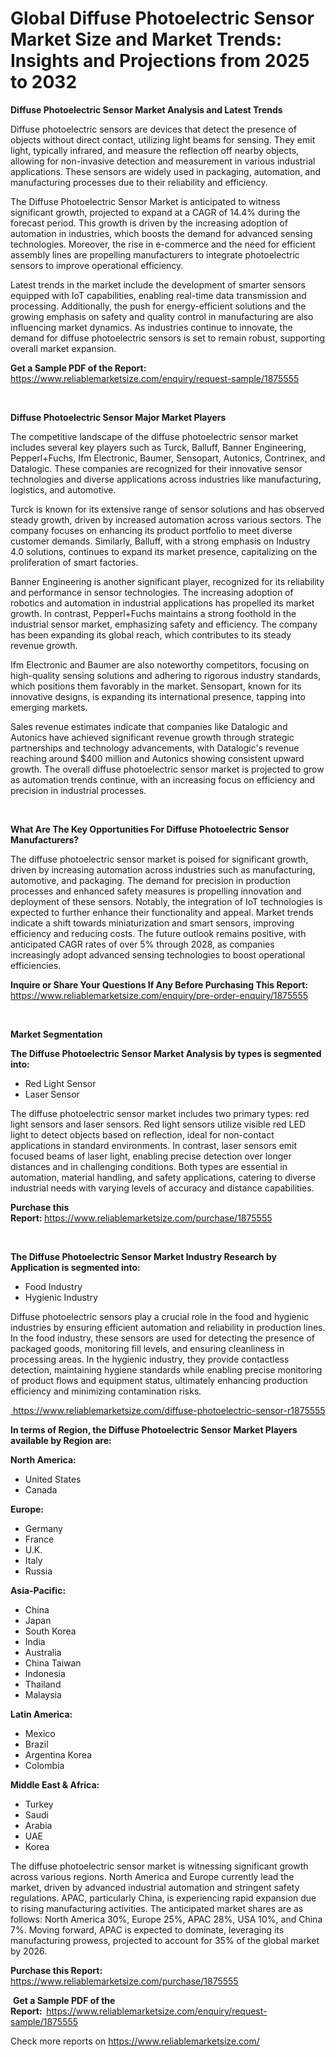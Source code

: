 <p><h1>Global Diffuse Photoelectric Sensor Market Size and Market Trends: Insights and Projections from 2025 to 2032</h1></p><p><strong>Diffuse Photoelectric Sensor Market Analysis and Latest Trends</strong></p>
<p><p>Diffuse photoelectric sensors are devices that detect the presence of objects without direct contact, utilizing light beams for sensing. They emit light, typically infrared, and measure the reflection off nearby objects, allowing for non-invasive detection and measurement in various industrial applications. These sensors are widely used in packaging, automation, and manufacturing processes due to their reliability and efficiency.</p><p>The Diffuse Photoelectric Sensor Market is anticipated to witness significant growth, projected to expand at a CAGR of 14.4% during the forecast period. This growth is driven by the increasing adoption of automation in industries, which boosts the demand for advanced sensing technologies. Moreover, the rise in e-commerce and the need for efficient assembly lines are propelling manufacturers to integrate photoelectric sensors to improve operational efficiency.</p><p>Latest trends in the market include the development of smarter sensors equipped with IoT capabilities, enabling real-time data transmission and processing. Additionally, the push for energy-efficient solutions and the growing emphasis on safety and quality control in manufacturing are also influencing market dynamics. As industries continue to innovate, the demand for diffuse photoelectric sensors is set to remain robust, supporting overall market expansion.</p></p>
<p><strong>Get a Sample PDF of the Report:&nbsp;</strong> <a href="https://www.reliablemarketsize.com/enquiry/request-sample/1875555?utm_campaign=2344&utm_medium=2&utm_source=Github&utm_content=ia&utm_term=19022025&utm_id=diffuse-photoelectric-sensor">https://www.reliablemarketsize.com/enquiry/request-sample/1875555</a></p>
<p>&nbsp;</p>
<p><strong>Diffuse Photoelectric Sensor Major Market Players</strong></p>
<p><p>The competitive landscape of the diffuse photoelectric sensor market includes several key players such as Turck, Balluff, Banner Engineering, Pepperl+Fuchs, Ifm Electronic, Baumer, Sensopart, Autonics, Contrinex, and Datalogic. These companies are recognized for their innovative sensor technologies and diverse applications across industries like manufacturing, logistics, and automotive.</p><p>Turck is known for its extensive range of sensor solutions and has observed steady growth, driven by increased automation across various sectors. The company focuses on enhancing its product portfolio to meet diverse customer demands. Similarly, Balluff, with a strong emphasis on Industry 4.0 solutions, continues to expand its market presence, capitalizing on the proliferation of smart factories.</p><p>Banner Engineering is another significant player, recognized for its reliability and performance in sensor technologies. The increasing adoption of robotics and automation in industrial applications has propelled its market growth. In contrast, Pepperl+Fuchs maintains a strong foothold in the industrial sensor market, emphasizing safety and efficiency. The company has been expanding its global reach, which contributes to its steady revenue growth.</p><p>Ifm Electronic and Baumer are also noteworthy competitors, focusing on high-quality sensing solutions and adhering to rigorous industry standards, which positions them favorably in the market. Sensopart, known for its innovative designs, is expanding its international presence, tapping into emerging markets.</p><p>Sales revenue estimates indicate that companies like Datalogic and Autonics have achieved significant revenue growth through strategic partnerships and technology advancements, with Datalogic's revenue reaching around $400 million and Autonics showing consistent upward growth. The overall diffuse photoelectric sensor market is projected to grow as automation trends continue, with an increasing focus on efficiency and precision in industrial processes.</p></p>
<p>&nbsp;</p>
<p><strong>What Are The Key Opportunities For Diffuse Photoelectric Sensor Manufacturers?</strong></p>
<p><p>The diffuse photoelectric sensor market is poised for significant growth, driven by increasing automation across industries such as manufacturing, automotive, and packaging. The demand for precision in production processes and enhanced safety measures is propelling innovation and deployment of these sensors. Notably, the integration of IoT technologies is expected to further enhance their functionality and appeal. Market trends indicate a shift towards miniaturization and smart sensors, improving efficiency and reducing costs. The future outlook remains positive, with anticipated CAGR rates of over 5% through 2028, as companies increasingly adopt advanced sensing technologies to boost operational efficiencies.</p></p>
<p><strong>Inquire or Share Your Questions If Any Before Purchasing This Report:</strong> <a href="https://www.reliablemarketsize.com/enquiry/pre-order-enquiry/1875555?utm_campaign=2344&utm_medium=2&utm_source=Github&utm_content=ia&utm_term=19022025&utm_id=diffuse-photoelectric-sensor">https://www.reliablemarketsize.com/enquiry/pre-order-enquiry/1875555</a></p>
<p>&nbsp;</p>
<p><strong>Market Segmentation</strong></p>
<p><strong>The Diffuse Photoelectric Sensor Market Analysis by types is segmented into:</strong></p>
<p><ul><li>Red Light Sensor</li><li>Laser Sensor</li></ul></p>
<p><p>The diffuse photoelectric sensor market includes two primary types: red light sensors and laser sensors. Red light sensors utilize visible red LED light to detect objects based on reflection, ideal for non-contact applications in standard environments. In contrast, laser sensors emit focused beams of laser light, enabling precise detection over longer distances and in challenging conditions. Both types are essential in automation, material handling, and safety applications, catering to diverse industrial needs with varying levels of accuracy and distance capabilities.</p></p>
<p><strong>Purchase this Report:&nbsp;</strong><a href="https://www.reliablemarketsize.com/purchase/1875555?utm_campaign=2344&utm_medium=2&utm_source=Github&utm_content=ia&utm_term=19022025&utm_id=diffuse-photoelectric-sensor">https://www.reliablemarketsize.com/purchase/1875555</a></p>
<p>&nbsp;</p>
<p><strong>The Diffuse Photoelectric Sensor Market Industry Research by Application is segmented into:</strong></p>
<p><ul><li>Food Industry</li><li>Hygienic Industry</li></ul></p>
<p><p>Diffuse photoelectric sensors play a crucial role in the food and hygienic industries by ensuring efficient automation and reliability in production lines. In the food industry, these sensors are used for detecting the presence of packaged goods, monitoring fill levels, and ensuring cleanliness in processing areas. In the hygienic industry, they provide contactless detection, maintaining hygiene standards while enabling precise monitoring of product flows and equipment status, ultimately enhancing production efficiency and minimizing contamination risks.</p></p>
<p><a href="https://www.reliablemarketsize.com/diffuse-photoelectric-sensor-r1875555?utm_campaign=2344&utm_medium=2&utm_source=Github&utm_content=ia&utm_term=19022025&utm_id=diffuse-photoelectric-sensor">&nbsp;https://www.reliablemarketsize.com/diffuse-photoelectric-sensor-r1875555</a></p>
<p><strong>In terms of Region, the Diffuse Photoelectric Sensor Market Players available by Region are:</strong></p>
<p>
    <p> <strong> North America: </strong>
        <ul>
            <li>United States</li>
            <li>Canada</li>
        </ul>
        </p> 
    <p> <strong> Europe: </strong>
        <ul>
            <li>Germany</li>
            <li>France</li>
            <li>U.K.</li>
            <li>Italy</li>
            <li>Russia</li>
        </ul>
        </p> 
    <p> <strong> Asia-Pacific: </strong>
        <ul>
            <li>China</li>
            <li>Japan</li>
            <li>South Korea</li>
            <li>India</li>
            <li>Australia</li>
            <li>China Taiwan</li>
            <li>Indonesia</li>
            <li>Thailand</li>
            <li>Malaysia</li>
        </ul>
        </p> 
    <p> <strong> Latin America: </strong>
        <ul>
            <li>Mexico</li>
            <li>Brazil</li>
            <li>Argentina Korea</li>
            <li>Colombia</li>
        </ul>
        </p> 
    <p> <strong> Middle East & Africa: </strong>
        <ul>
            <li>Turkey</li>
            <li>Saudi</li>
            <li>Arabia</li>
            <li>UAE</li>
            <li>Korea</li>
        </ul>
    </p>
    </p>
<p><p>The diffuse photoelectric sensor market is witnessing significant growth across various regions. North America and Europe currently lead the market, driven by advanced industrial automation and stringent safety regulations. APAC, particularly China, is experiencing rapid expansion due to rising manufacturing activities. The anticipated market shares are as follows: North America 30%, Europe 25%, APAC 28%, USA 10%, and China 7%. Moving forward, APAC is expected to dominate, leveraging its manufacturing prowess, projected to account for 35% of the global market by 2026.</p></p>
<p><strong>Purchase this Report: </strong><a href="https://www.reliablemarketsize.com/purchase/1875555?utm_campaign=2344&utm_medium=2&utm_source=Github&utm_content=ia&utm_term=19022025&utm_id=diffuse-photoelectric-sensor">https://www.reliablemarketsize.com/purchase/1875555</a></p>
<p>&nbsp;<strong>Get a Sample PDF of the Report:&nbsp;&nbsp;</strong><a href="https://www.reliablemarketsize.com/enquiry/request-sample/1875555?utm_campaign=2344&utm_medium=2&utm_source=Github&utm_content=ia&utm_term=19022025&utm_id=diffuse-photoelectric-sensor">https://www.reliablemarketsize.com/enquiry/request-sample/1875555</a></p>
<p><strong></strong></p>
<p>Check more reports on <a href="https://www.reliablemarketsize.com/?utm_campaign=2344&utm_medium=2&utm_source=Github&utm_content=ia&utm_term=19022025&utm_id=diffuse-photoelectric-sensor">https://www.reliablemarketsize.com/</a></p>